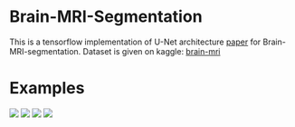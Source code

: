 # Brain-MRI-Segmentation

This is a tensorflow implementation of U-Net architecture [paper](https://arxiv.org/pdf/1505.04597.pdf) for Brain-MRI-segmentation.
Dataset is given on kaggle: [brain-mri](https://www.kaggle.com/mateuszbuda/lgg-mri-segmentation)

# Examples
![](/images.image1.jpg)
![](/images.image2.jpg)
![](/images.image3.jpg)
![](/images.image4.jpg)
